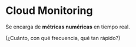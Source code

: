 # Cloud Monitoring

Se encarga de **métricas numéricas** en tiempo real.

(¿Cuánto, con qué frecuencia, qué tan rápido?)
